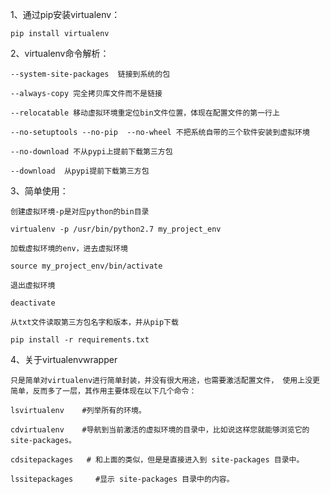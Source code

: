 1、通过pip安装virtualenv：
  
    pip install virtualenv
 
2、virtualenv命令解析：
  
    --system-site-packages  链接到系统的包

    --always-copy 完全拷贝库文件而不是链接

    --relocatable 移动虚拟环境重定位bin文件位置，体现在配置文件的第一行上

    --no-setuptools --no-pip  --no-wheel 不把系统自带的三个软件安装到虚拟环境

    --no-download 不从pypi上提前下载第三方包

    --download  从pypi提前下载第三方包
  
 3、简单使用：
  
    创建虚拟环境-p是对应python的bin目录
    
    virtualenv -p /usr/bin/python2.7 my_project_env
    
    加载虚拟环境的env，进去虚拟环境
    
    source my_project_env/bin/activate
    
    退出虚拟环境
    
    deactivate
    
    从txt文件读取第三方包名字和版本，并从pip下载
  
    pip install -r requirements.txt
    
 4、关于virtualenvwrapper
  
    只是简单对virtualenv进行简单封装，并没有很大用途，也需要激活配置文件， 使用上没更简单，反而多了一层，其作用主要体现在以下几个命令：
    
    lsvirtualenv    #列举所有的环境。

    cdvirtualenv    #导航到当前激活的虚拟环境的目录中，比如说这样您就能够浏览它的 site-packages。

    cdsitepackages   # 和上面的类似，但是是直接进入到 site-packages 目录中。

    lssitepackages     #显示 site-packages 目录中的内容。
  
